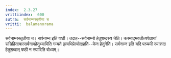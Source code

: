 ```yaml
---
index:  2.3.27
vrittiindex:  600
sutra:  सर्वनाम्नस्तृतीया च
vritti:  balamanorama 
---
```


सर्वनाम्नस्तृतीया च। सर्वनाम्न इति षष्ठी। तदाह--सर्वनाम्नो हेतुशब्दस्य चेति। कस्माद्भवतीत्यपेक्षायां सन्निहितत्वात्सर्वनामहेतुभ्यामिति गम्यते इत्यभिप्रेत्योदाहति--केन हेतुनेति। सर्वनाम्न इति यदि पञ्चमी स्यात्तदा हेतुशब्दात् षष्ठी न स्यादिति बोध्यम्। 

